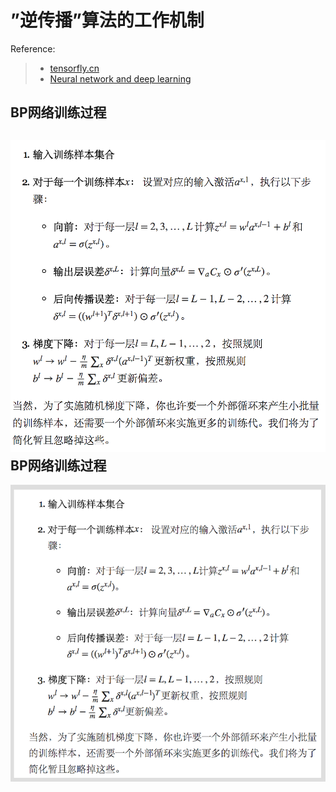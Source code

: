 # ”逆传播”算法的工作机制
Reference:  
>* [tensorfly.cn](http://www.tensorfly.cn/home/?p=76)
>* [Neural network and deep learning](https://github.com/mnielsen/neural-networks-and-deep-learning)

BP网络训练过程
--------

![image](https://github.com/lixuan0023/DeepLearning/blob/master/BP/images/bp.png)
BP网络训练过程
--------
![image](https://github.com/lixuan0023/DeepLearning/blob/master/BP/images/2.png)




